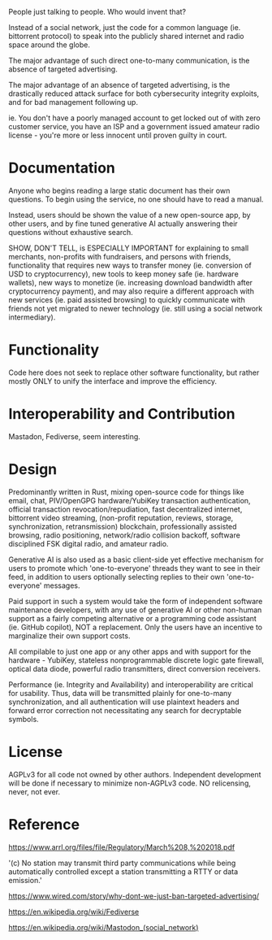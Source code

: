 People just talking to people. Who would invent that?

Instead of a social network, just the code for a common language (ie. bittorrent protocol) to speak into the publicly shared internet and radio space around the globe.

The major advantage of such direct one-to-many communication, is the absence of targeted advertising.

The major advantage of an absence of targeted advertising, is the drastically reduced attack surface for both cybersecurity integrity exploits, and for bad management following up.

ie. You don't have a poorly managed account to get locked out of with zero customer service, you have an ISP and a government issued amateur radio license - you're more or less innocent until proven guilty in court.

# Documentation
Anyone who begins reading a large static document has their own questions. To begin using the service, no one should have to read a manual.

Instead, users should be shown the value of a new open-source app, by other users, and by fine tuned generative AI actually answering their questions without exhaustive search.

SHOW, DON'T TELL, is ESPECIALLY IMPORTANT for explaining to small merchants, non-profits with fundraisers, and persons with friends, functionality that requires new ways to transfer money (ie. conversion of USD to cryptocurrency), new tools to keep money safe (ie. hardware wallets), new ways to monetize (ie. increasing download bandwidth after cryptocurrency payment), and may also require a different approach with new services (ie. paid assisted browsing) to quickly communicate with friends not yet migrated to newer technology (ie. still using a social network intermediary).


# Functionality
Code here does not seek to replace other software functionality, but rather mostly ONLY to unify the interface and improve the efficiency.

# Interoperability and Contribution
Mastadon, Fediverse, seem interesting.

# Design
Predominantly written in Rust, mixing open-source code for things like email, chat, PIV/OpenGPG hardware/YubiKey transaction authentication, official transaction revocation/repudiation, fast decentralized internet, bittorrent video streaming, (non-profit reputation, reviews, storage, synchronization, retransmission) blockchain, professionally assisted browsing, radio positioning, network/radio collision backoff, software disciplined FSK digital radio, and amateur radio.

Generative AI is also used as a basic client-side yet effective mechanism for users to promote which 'one-to-everyone' threads they want to see in their feed, in addition to users optionally selecting replies to their own 'one-to-everyone' messages.

Paid support in such a system would take the form of independent software maintenance developers, with any use of generative AI or other non-human support as a fairly competing alternative or a programming code assistant (ie. GitHub copilot), NOT a replacement. Only the users have an incentive to marginalize their own support costs.


All compilable to just one app or any other apps and with support for the hardware - YubiKey, stateless nonprogrammable discrete logic gate firewall, optical data diode, powerful radio transmitters, direct conversion receivers.

Performance (ie. Integrity and Availability) and interoperability are critical for usability. Thus, data will be transmitted plainly for one-to-many synchronization, and all authentication will use plaintext headers and forward error correction not necessitating any search for decryptable symbols.

# License
AGPLv3 for all code not owned by other authors. Independent development will be done if necessary to minimize non-AGPLv3 code. NO relicensing, never, not ever.


# Reference
https://www.arrl.org/files/file/Regulatory/March%208,%202018.pdf

 '(c) No station may transmit third party communications while being automatically controlled except a 
station transmitting a RTTY or data emission.'

https://www.wired.com/story/why-dont-we-just-ban-targeted-advertising/


https://en.wikipedia.org/wiki/Fediverse

https://en.wikipedia.org/wiki/Mastodon_(social_network)








